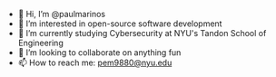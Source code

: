 - 👋 Hi, I’m @paulmarinos
- 👀 I’m interested in open-source software development
- 🌱 I’m currently studying Cybersecurity at NYU's Tandon School of Engineering
- 💞️ I’m looking to collaborate on anything fun
- 📫 How to reach me: pem9880@nyu.edu

<!---
paulmarinos/paulmarinos is a ✨ special ✨ repository because its `README.md` (this file) appears on your GitHub profile.
You can click the Preview link to take a look at your changes.
--->
